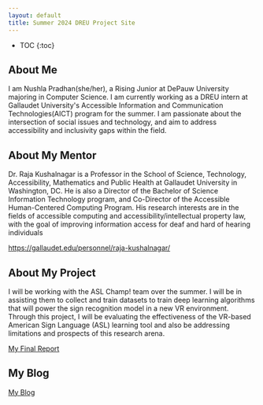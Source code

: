 ```yaml
---
layout: default
title: Summer 2024 DREU Project Site
---
```


* TOC
{:toc}

## About Me
I am Nushla Pradhan(she/her), a Rising Junior at DePauw University majoring in Computer Science. I am currently working as a DREU intern at Gallaudet University's Accessible Information and Communication Technologies(AICT) program for the summer. I am passionate about the intersection of social issues and technology, and aim to  address accessibility and inclusivity gaps within the field.

## About My Mentor

Dr. Raja Kushalnagar is a Professor in the School of Science, Technology, Accessibility, Mathematics and Public Health at Gallaudet University in Washington, DC. He is also a Director of the Bachelor of Science Information Technology program, and Co-Director of the Accessible Human-Centered Computing Program. His research interests are in the fields of accessible computing and accessibility/intellectual property law, with the goal of improving information access for deaf and hard of hearing individuals

https://gallaudet.edu/personnel/raja-kushalnagar/ 

## About My Project

I will be working with the ASL Champ! team over the summer. I will be in assisting them to collect and train datasets to train deep learning algorithms that will power the sign recognition model in a new VR environment. 
Through this project, I will be evaluating the effectiveness of the VR-based American Sign Language (ASL) learning tool and also be addressing limitations and prospects of this research arena.


[My Final Report](files/finalreport.pdf)

## My Blog

[My Blog](blog.html)
